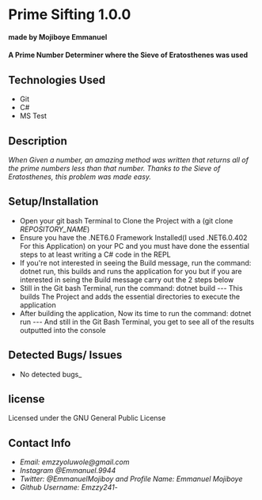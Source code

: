 # Prime Sifting 1.0.0
#### made by Mojiboye Emmanuel

#### A Prime Number Determiner where the Sieve of Eratosthenes was used

## Technologies Used
* Git
* C#
* MS Test

## Description
_When Given a number, an amazing method was written that returns all of the prime numbers less than that number. Thanks to the Sieve of Eratosthenes, this problem was made easy._

## Setup/Installation
* Open your git bash Terminal to Clone the Project with a (git clone _REPOSITORY_NAME_)
* Ensure you have the .NET6.0 Framework Installed(I used .NET6.0.402 For this Application) on your PC and you must have done the essential steps to at least writing a C# code in the REPL 
* If you're not interested in seeing the Build message, run the command: dotnet run, this builds and runs the application for you but if you are interested in seing the Build message carry out the 2 steps below
* Still in the Git bash Terminal, run the command: dotnet build --- This builds The Project and adds the essential directories to execute the application
* After building the application, Now its time to run the command: dotnet run --- And still in the Git Bash Terminal, you get to see all of the results outputted into the console


## Detected Bugs/ Issues
* No detected bugs_

## license 
Licensed under the GNU General Public License

## Contact Info
* _Email: emzzyoluwole@gmail.com_
* _Instagram @Emmanuel.9944_
* _Twitter: @EmmanuelMojiboy and Profile Name: Emmanuel Mojiboye_
* _Github Username: Emzzy241_-